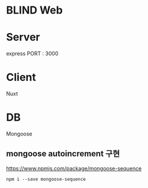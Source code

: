 # BLIND Web

# Server
express PORT : 3000

# Client
Nuxt

# DB
Mongoose
## mongoose autoincrement 구현
https://www.npmjs.com/package/mongoose-sequence  
```
npm i --save mongoose-sequence
```
